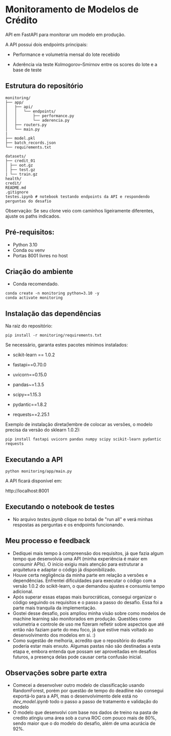 # Monitoramento de Modelos de Crédito

API em FastAPI para monitorar um modelo em produção.


A API possui dois endpoints principais:
- Performance e volumetria mensal do lote recebido

- Aderência via teste Kolmogorov–Smirnov entre os scores do lote e a base de teste

## Estrutura do repositório
```
monitoring/
├── app/
│   ├── api/
│   │   └── endpoints/
│   │       ├── performance.py
│   │       └── aderencia.py
│   ├── routers.py
│   └── main.py
|
├── model.pkl
├── batch_records.json
└── requirements.txt

datasets/
├── credit_01
│ ├── oot.gz
│ ├── test.gz
| └── train.gz
health/
credit/
README.md
.gitignore
testes.ipynb # notebook testando endpoints da API e respondendo perguntas do desafio
```

Observação: Se seu clone veio com caminhos ligeiramente diferentes, ajuste os paths indicados.

## Pré-requisitos:
- Python 3.10
- Conda ou venv 
- Portas 8001 livres no host

## Criação do ambiente
- Conda recomendado.

```conda terminal
conda create -n monitoring python=3.10 -y
conda activate monitoring
```

## Instalação das dependências

Na raiz do repositório:

```
pip install -r monitoring/requirements.txt
```

Se necessário, garanta estes pacotes mínimos instalados:

- scikit-learn == 1.0.2

- fastapi==0.70.0

- uvicorn==0.15.0

- pandas~=1.3.5

- scipy==1.15.3

- pydantic==1.8.2

- requests==2.25.1

Exemplo de instalação direta(lembre de colocar as versões, o modelo precisa da versão do sklearn 1.0.2):

```
pip install fastapi uvicorn pandas numpy scipy scikit-learn pydantic requests
```

## Executando a API
```
python monitoring/app/main.py
```

A API ficará disponível em:

http://localhost:8001

## Executando o notebook de testes
- No arquivo _testes.ipynb_ clique no botaõ de "run all" e verá minhas respostas as perguntas e os endpoints funcionando.

## Meu processo e feedback
- Dediquei mais tempo à compreensão dos requisitos, já que fazia algum tempo que desenvolvia uma API (minha experiência é maior em consumir APIs). O início exigiu mais atenção para estruturar a arquitetura e adaptar o código já disponibilizado.
- Houve certa negligência da minha parte em relação a versões e dependências. Enfrentei dificuldades para executar o código com a versão 1.0.2 do scikit-learn, o que demandou ajustes e consumiu tempo adicional.
- Após superar essas etapas mais burocráticas, consegui organizar o código seguindo os requisitos e o passo a passo do desafio. Essa foi a parte mais tranquila da implementação.
- Gostei desse desafio, pois ampliou minha visão sobre como modelos de machine learning são monitorados em produção. Questões como volumetria e controle de uso me fizeram refletir sobre aspectos que até então não faziam parte do meu foco, já que estive mais voltado ao desenvolvimento dos modelos em si. :)
- Como sugestão de melhoria, acredito que o repositório do desafio poderia estar mais enxuto. Algumas pastas não são destinadas a esta etapa e, embora entenda que possam ser aproveitadas em desafios futuros, a presença delas pode causar certa confusão inicial.

## Observações sobre parte extra
- Comecei a desenvolver outro modelo de classificação usando RandomForest, porém por questão de tempo do deadline não consegui exportá-lo para a API, mas o desenvolvimento dele está no _dev_model.ipynb_ todo o passo a passo de tratamento e validação do modelo
- O modelo que desenvolvi com base nos dados de treino na pasta de credito atingiu uma área sob a curva ROC com pouco mais de 80%, sendo maior que o do modelo do desafio, além de uma acurácia de 92%.
